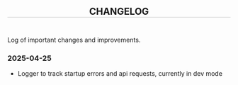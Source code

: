 <section align="center">
<h1 style="border-bottom: 1px solid #ccc; margin: 1em 0 2em">CHANGELOG</h1>
</section>

Log of important changes and improvements.

### 2025-04-25

* Logger to track startup errors and api requests, currently in dev mode
